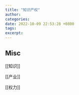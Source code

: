 ```yaml
---
title: "知识产权"
author: 
categories: 
date: 2022-10-09 22:53:28 +0800
tags: 
excerpt: 
---
```








## Misc

[[知识]]

[[产业]]

[[权力]]


